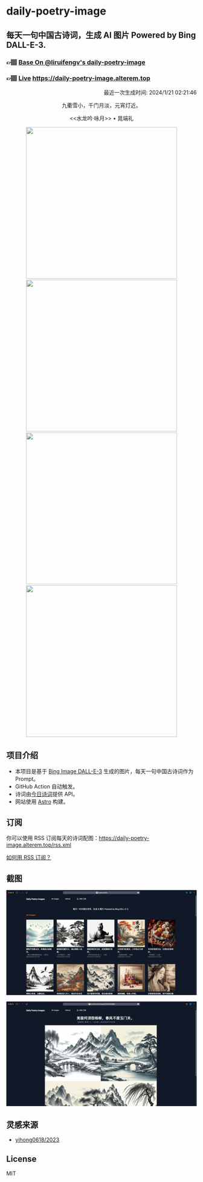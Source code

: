 
# daily-poetry-image

## 每天一句中国古诗词，生成 AI 图片 Powered by Bing DALL-E-3.

### 👉🏽 [Base On @liruifengv's daily-poetry-image](https://github.com/liruifengv/daily-poetry-image)

### 👉🏽 [Live](https://daily-poetry-image.alterem.top/) https://daily-poetry-image.alterem.top

<p align="right">
  最近一次生成时间: 2024/1/21 02:21:46
</p>
<p align="center">
九衢雪小，千门月淡，元宵灯近。
</p>
<p align="center">
<<水龙吟·咏月>> • 晁端礼
</p>
<p align="center">
<img src="https://tse4.mm.bing.net/th/id/OIG.8OfuwtCyq74pVau9Zsgx" height="400" width="400" />
<img src="https://tse2.mm.bing.net/th/id/OIG.SDKz3Zjvh0yKKPYW.eTK" height="400" width="400" />
<img src="https://tse3.mm.bing.net/th/id/OIG.2JLl7NyIeCDGUbulCSkX" height="400" width="400" />
<img src="https://tse1.mm.bing.net/th/id/OIG.8yHgOl9xZrCGvSST0IrD" height="400" width="400" />
</p>

## 项目介绍

-   本项目是基于 [Bing Image DALL-E-3](https://www.bing.com/images/create) 生成的图片，每天一句中国古诗词作为 Prompt。
-   GitHub Action 自动触发。
-   诗词由[今日诗词](https://www.jinrishici.com/)提供 API。
-   网站使用 [Astro](https://astro.build) 构建。

## 订阅

你可以使用 RSS 订阅每天的诗词配图：https://daily-poetry-image.alterem.top/rss.xml

[如何用 RSS 订阅？](https://zhuanlan.zhihu.com/p/55026716)

## 截图

![图片列表](./screenshots/Snipaste_2023-12-28_21-00-26.png)

![图片详情](./screenshots/Snipaste_2023-12-28_21-00-53.png)

## 灵感来源

-   [yihong0618/2023](https://github.com/yihong0618/2023)

## License

MIT
